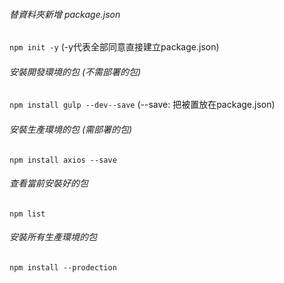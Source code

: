 ###### 替資料夾新增 package.json 
 `npm init -y` (-y代表全部同意直接建立package.json)

###### 安裝開發環境的包 (不需部署的包)
 `npm install gulp --dev--save` (--save: 把被置放在package.json)

###### 安裝生產環境的包 (需部署的包)
 `npm install axios --save`

###### 查看當前安裝好的包
 `npm list`

###### 安裝所有生產環境的包
 `npm install --prodection`


